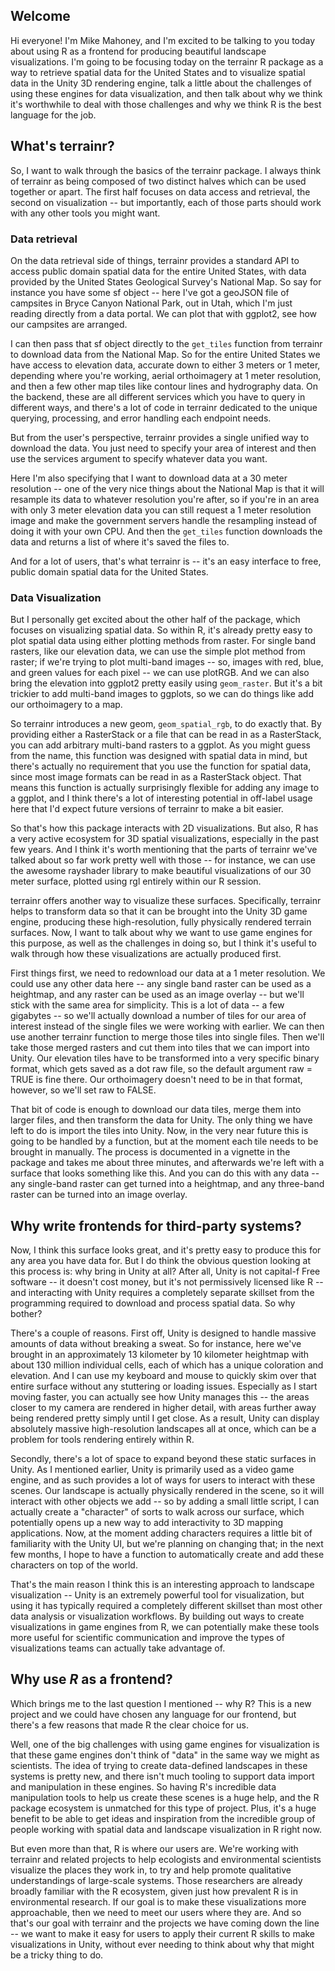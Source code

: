 ## Welcome

Hi everyone! I'm Mike Mahoney, and I'm excited to be talking to you today about using R as a frontend for producing beautiful landscape visualizations. I'm going to be focusing today on the terrainr R package as a way to retrieve spatial data for the United States and to visualize spatial data in the Unity 3D rendering engine, talk a little about the challenges of using these engines for data visualization, and then talk about why we think it's worthwhile to deal with those challenges and why we think R is the best language for the job.

## What's terrainr?

So, I want to walk through the basics of the terrainr package. I always think of terrainr as being composed of two distinct halves which can be used together or apart. The first half focuses on data access and retrieval, the second on visualization -- but importantly, each of those parts should work with any other tools you might want.

### Data retrieval

On the data retrieval side of things, terrainr provides a standard API to access public domain spatial data for the entire United States, with data provided by the United States Geological Survey's National Map. So say for instance you have some sf object -- here I've got a geoJSON file of campsites in Bryce Canyon National Park, out in Utah, which I'm just reading directly from a data portal. We can plot that with ggplot2, see how our campsites are arranged.

I can then pass that sf object directly to the `get_tiles` function from terrainr to download data from the National Map. So for the entire United States we have access to elevation data, accurate down to either 3 meters or 1 meter, depending where you're working, aerial orthoimagery at 1 meter resolution, and then a few other map tiles like contour lines and hydrography data. On the backend, these are all different services which you have to query in different ways, and there's a lot of code in terrainr dedicated to the unique querying, processing, and error handling each endpoint needs. 

But from the user's perspective, terrainr provides a single unified way to download the data. You just need to specify your area of interest and then use the services argument to specify whatever data you want. 

Here I'm also specifying that I want to download data at a 30 meter resolution -- one of the very nice things about the National Map is that it will resample its data to whatever resolution you're after, so if you're in an area with only 3 meter elevation data you can still request a 1 meter resolution image and make the government servers handle the resampling instead of doing it with your own CPU. And then the `get_tiles` function downloads the data and returns a list of where it's saved the files to.

And for a lot of users, that's what terrainr is -- it's an easy interface to free, public domain spatial data for the United States.

### Data Visualization

But I personally get excited about the other half of the package, which focuses on visualizing spatial data. So within R, it's already pretty easy to plot spatial data using either plotting methods from raster. For single band rasters, like our elevation data, we can use the simple plot method from raster; if we're trying to plot multi-band images -- so, images with red, blue, and green values for each pixel -- we can use plotRGB. And we can also bring the elevation into ggplot2 pretty easily using `geom_raster`. But it's a bit trickier to add multi-band images to ggplots, so we can do things like add our orthoimagery to a map.

So terrainr introduces a new geom, `geom_spatial_rgb`, to do exactly that. By providing either a RasterStack or a file that can be read in as a RasterStack, you can add arbitrary multi-band rasters to a ggplot. As you might guess from the name, this function was designed with spatial data in mind, but there's actually no requirement that you use the function for spatial data, since most image formats can be read in as a RasterStack object. That means this function is actually surprisingly flexible for adding any image to a ggplot, and I think there's a lot of interesting potential in off-label usage here that I'd expect future versions of terrainr to make a bit easier.

So that's how this package interacts with 2D visualizations. But also, R has a very active ecosystem for 3D spatial visualizations, especially in the past few years. And I think it's worth mentioning that the parts of terrainr we've talked about so far work pretty well with those -- for instance, we can use the awesome rayshader library to make beautiful visualizations of our 30 meter surface, plotted using rgl entirely within our R session.

terrainr offers another way to visualize these surfaces. Specifically, terrainr helps to transform data so that it can be brought into the Unity 3D game engine, producing these high-resolution, fully physically rendered terrain surfaces. Now, I want to talk about why we want to use game engines for this purpose, as well as the challenges in doing so, but I think it's useful to walk through how these visualizations are actually produced first.

First things first, we need to redownload our data at a 1 meter resolution. We could use any other data here -- any single band raster can be used as a heightmap, and any raster can be used as an image overlay -- but we'll stick with the same area for simplicity. This is a lot of data -- a few gigabytes -- so we'll actually download a number of tiles for our area of interest instead of the single files we were working with earlier. We can then use another terrainr function to merge those tiles into single files. Then we'll take those merged rasters and cut them into tiles that we can import into Unity. Our elevation tiles have to be transformed into a very specific binary format, which gets saved as a dot raw file, so the default argument raw = TRUE is fine there. Our orthoimagery doesn't need to be in that format, however, so we'll set raw to FALSE. 

That bit of code is enough to download our data tiles, merge them into larger files, and then transform the data for Unity. The only thing we have left to do is import the tiles into Unity. Now, in the very near future this is going to be handled by a function, but at the moment each tile needs to be brought in manually. The process is documented in a vignette in the package and takes me about three minutes, and afterwards we're left with a surface that looks something like this. And you can do this with any data -- any single-band raster can get turned into a heightmap, and any three-band raster can be turned into an image overlay.

## Why write frontends for third-party systems?

Now, I think this surface looks great, and it's pretty easy to produce this for any area you have data for. But I do think the obvious question looking at this process is: why bring in Unity at all? After all, Unity is not capital-f Free software -- it doesn't cost money, but it's not permissively licensed like R -- and interacting with Unity requires a completely separate skillset from the programming required to download and process spatial data. So why bother?

There's a couple of reasons. First off, Unity is designed to handle massive amounts of data without breaking a sweat. So for instance, here we've brought in an approximately 13 kilometer by 10 kilometer heightmap with about 130 million individual cells, each of which has a unique coloration and elevation. And I can use my keyboard and mouse to quickly skim over that entire surface without any stuttering or loading issues. Especially as I start moving faster, you can actually see how Unity manages this -- the areas closer to my camera are rendered in higher detail, with areas further away being rendered pretty simply until I get close. As a result, Unity can display absolutely massive high-resolution landscapes all at once, which can be a problem for tools rendering entirely within R.

Secondly, there's a lot of space to expand beyond these static surfaces in Unity. As I mentioned earlier, Unity is primarily used as a video game engine, and as such provides a lot of ways for users to interact with these scenes. Our landscape is actually physically rendered in the scene, so it will interact with other objects we add -- so by adding a small little script, I can actually create a "character" of sorts to walk across our surface, which potentially opens up a new way to add interactivity to 3D mapping applications. Now, at the moment adding characters requires a little bit of familiarity with the Unity UI, but we're planning on changing that; in the next few months, I hope to have a function to automatically create and add these characters on top of the world.

That's the main reason I think this is an interesting approach to landscape visualization -- Unity is an extremely powerful tool for visualization, but using it has typically required a completely different skillset than most other data analysis or visualization workflows. By building out ways to create visualizations in game engines from R, we can potentially make these tools more useful for scientific communication and improve the types of visualizations teams can actually take advantage of.

## Why use _R_ as a frontend?

Which brings me to the last question I mentioned -- why R? This is a new project and we could have chosen any language for our frontend, but there's a few reasons that made R the clear choice for us.

Well, one of the big challenges with using game engines for visualization is that these game engines don't think of "data" in the same way we might as scientists. The idea of trying to create data-defined landscapes in these systems is pretty new, and there isn't much tooling to support data import and manipulation in these engines. So having R's incredible data manipulation tools to help us create these scenes is a huge help, and the R package ecosystem is unmatched for this type of project. Plus, it's a huge benefit to be able to get ideas and inspiration from the incredible group of people working with spatial data and landscape visualization in R right now.

But even more than that, R is where our users are. We're working with terrainr and related projects to help ecologists and environmental scientists visualize the places they work in, to try and help promote qualitative understandings of large-scale systems. Those researchers are already broadly familiar with the R ecosystem, given just how prevalent R is in environmental research. If our goal is to make these visualizations more approachable, then we need to meet our users where they are. And so that's our goal with terrainr and the projects we have coming down the line -- we want to make it easy for users to apply their current R skills to make visualizations in Unity, without ever needing to think about why that might be a tricky thing to do.


